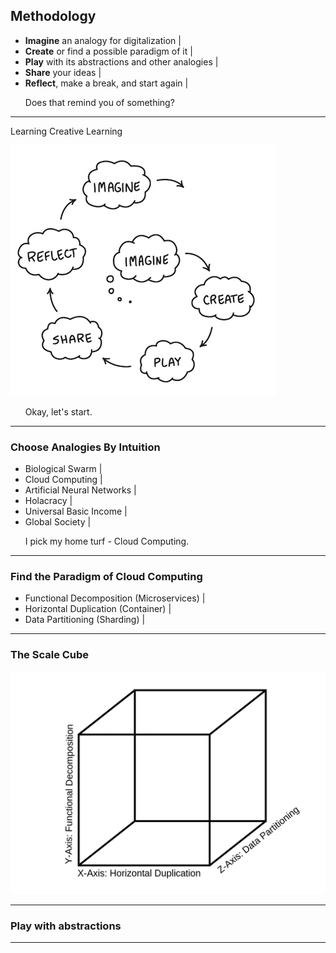 ## Methodology

- **Imagine** an analogy for digitalization |
- **Create** or find a possible paradigm of it |
- **Play** with its abstractions and other analogies |
- **Share** your ideas |
- **Reflect**, make a break, and start again |

<ul>
  <li class="fragment" style="list-style-type: none;">Does that remind you of something?</li>
</ul>

---

Learning Creative Learning

![Learning Creative Learning](assets/image/learningCreativeLearning.png)
<ul>
  <li class="fragment" style="list-style-type: none;">Okay, let's start.</li>
</ul>


---

### Choose Analogies By Intuition

- Biological Swarm |
- Cloud Computing |
- Artificial Neural Networks |
- Holacracy |
- Universal Basic Income |
- Global Society |
<ul>
  <li class="fragment" style="list-style-type: none;">I pick my home turf - Cloud Computing.</li>
</ul>

---

### Find the Paradigm of Cloud Computing

- Functional Decomposition (Microservices) |
- Horizontal Duplication (Container) |
- Data Partitioning (Sharding) |

---

### The Scale Cube

![the scale cube](assets/image/scale-cube.png)

---

### Play with abstractions

---
